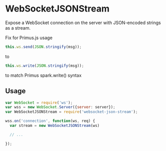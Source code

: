 # WebSocketJSONStream

Expose a WebSocket connection on the server with
JSON-encoded strings as a stream.

Fix for Primus.js usage

```js
this.ws.send(JSON.stringify(msg));
```
to
```js
this.ws.write(JSON.stringify(msg));
```
to match Primus spark.write() syntax

## Usage

```js
var WebSocket = require('ws');
var wss = new WebSocket.Server({server: server});
var WebSocketJSONStream = require('websocket-json-stream');

wss.on('connection', function(ws, req) {
  var stream = new WebSocketJSONStream(ws)

  // ...

});
```
